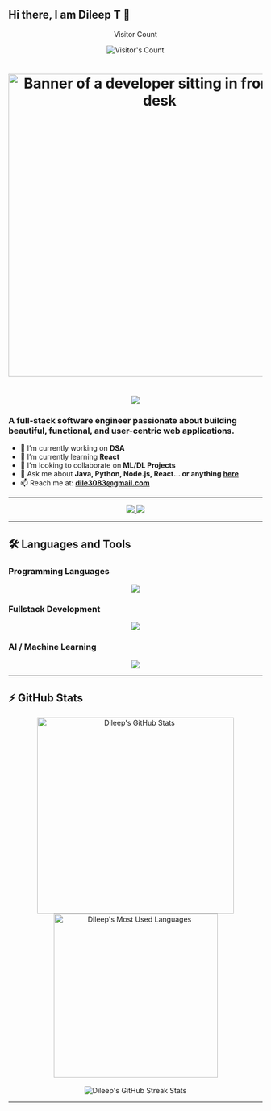 ## Hi there, I am Dileep T 👋

<!-- 
  dileept2202/dileept2202 is a ✨ _special_ ✨ repository because its `README.md` (this file) appears on your GitHub profile.
-->


<div align="center">
  <p>Visitor Count</p>
  <img src="https://profile-counter.glitch.me/Jesinthwilson/count.svg" alt="Visitor's Count" />
</div>

<h1 align="center">
  <img width="600" src="https://cdn.vectorstock.com/i/1000v/54/87/man-data-analyst-stylized-cartoon-concept-vector-50845487.jpg" alt="Banner of a developer sitting in front of a desk">
</h1>

<h1 align="center">
  <img src="https://readme-typing-svg.herokuapp.com/?font=Inter&size=48&center=true&vCenter=true&width=500&height=70&color=4493F8&duration=4000&lines=Hi+There!+👋;+I'm+JESINTH;" />
</h1>

### A full-stack software engineer passionate about building beautiful, functional, and user-centric web applications.

- 🔭 I’m currently working on **DSA**
- 🌱 I’m currently learning **React**
- 👯 I’m looking to collaborate on **ML/DL Projects**
- 💬 Ask me about **Java, Python, Node.js, React... or anything [here](https://github.com/dileept2202/dileept2202/issues)**
- 📫 Reach me at: **dile3083@gmail.com**

---

<div align="center">
  <a href="mailto:dile3083@gmail.com">
    <img src="https://img.shields.io/badge/Gmail-333333?style=for-the-badge&logo=gmail&logoColor=red" />
  </a>
  <a href="https://www.linkedin.com/in/dileep2202/" target="_blank">
    <img src="https://img.shields.io/badge/LinkedIn-0077B5?style=for-the-badge&logo=linkedin&logoColor=white" />
  </a>
</div>

---

## 🛠 Languages and Tools

### Programming Languages
<p align="center">
  <img src="https://skillicons.dev/icons?i=java,c,python,js,cs" />
</p>

### Fullstack Development
<p align="center">
  <img src="https://skillicons.dev/icons?i=html,css,mysql,react,mongodb,nodejs" />
</p>

### AI / Machine Learning
<p align="center">
  <img src="https://skillicons.dev/icons?i=tensorflow,opencv,pytorch,pandas" />
</p>

---

## ⚡ GitHub Stats

<div align="center">
  <img width="390" src="https://github-readme-stats.vercel.app/api?username=dileept2202&theme=transparent&count_private=true&show_icons=true&rank_icon=github&locale=en" alt="Dileep's GitHub Stats" />
  <img width="325" src="https://github-readme-stats.vercel.app/api/top-langs?username=dileept2202&theme=transparent&layout=donut&hide=css&langs_count=8&border_radius=10&show_icons=true&locale=en" alt="Dileep's Most Used Languages" />
</div>

<br />

<div align="center">
  <img src="https://github-readme-streak-stats.herokuapp.com/?user=dileept2202&theme=transparent&hide_border=false&fire=DD2727&currStreakLabel=DD2727&currStreakNum=DD2727&sideNums=5FCDD9" alt="Dileep's GitHub Streak Stats" />
</div>

---

